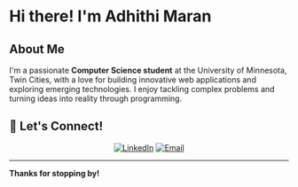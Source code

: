 # Hi there! I'm Adhithi Maran

## About Me
I'm a passionate **Computer Science student** at the University of Minnesota, Twin Cities, with a love for building innovative web applications and exploring emerging technologies. I enjoy tackling complex problems and turning ideas into reality through programming.

## 🤝 Let's Connect!

<div align="center">
  
[![LinkedIn](https://img.shields.io/badge/-LinkedIn-0077B5?style=for-the-badge&logo=linkedin&logoColor=white)](https://linkedin.com/in/adhithimaran)
[![Email](https://img.shields.io/badge/-Email-D14836?style=for-the-badge&logo=gmail&logoColor=white)](mailto:adhithimaran@gmail.com)

</div>


---
**Thanks for stopping by!**

</div>
